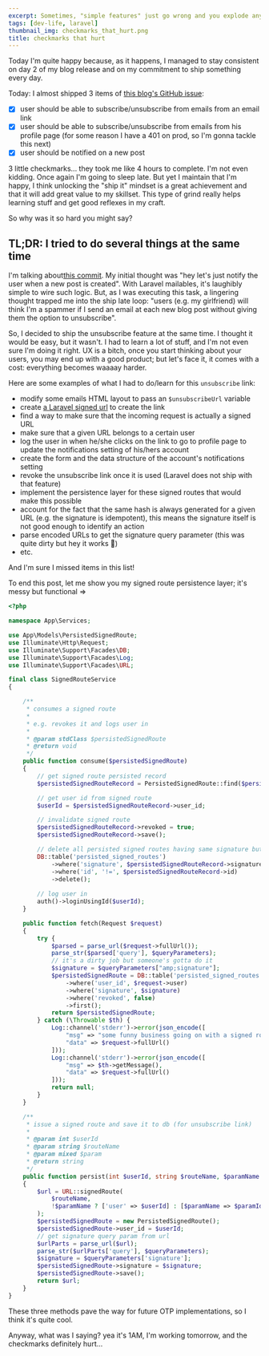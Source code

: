 ```yaml
---
excerpt: Sometimes, "simple features" just go wrong and you explode any estimates you reasonably issued before working on the given task. How come we always get it wrong? For this particular case, I might have an answer.
tags: [dev-life, laravel]
thumbnail_img: checkmarks_that_hurt.png
title: checkmarks that hurt
---
```


Today I'm quite happy because, as it happens, I managed to stay consistent on day 2 of my blog release and on my commitment to ship something every day.

Today: I almost shipped 3 items of [this blog's GitHub issue](https://github.com/yactouat/yactouat/issues/26):

- [x] user should be able to subscribe/unsubscribe from emails from an email link
- [x] user should be able to subscribe/unsubscribe from emails from his profile page (for some reason I have a 401 on prod, so I'm gonna tackle this next)
- [x] user should be notified on a new post

3 little checkmarks... they took me like 4 hours to complete. I'm not even kidding. Once again I'm going to sleep late. But yet I maintain that I'm happy, I think unlocking the "ship it" mindset is a great achievement and that it will add great value to my skillset. This type of grind really helps learning stuff and get good reflexes in my craft.

So why was it so hard you might say?

## TL;DR: I tried to do several things at the same time

I'm talking about[this commit](https://github.com/yactouat/yactouat/commit/529e01060cbc538c5db21e9ba40c7d4109e469f8). My initial thought was "hey let's just notify the user when a new post is created". With Laravel mailables, it's laughibly simple to wire such logic. But, as I was executing this task, a lingering thought trapped me into the ship late loop: "users (e.g. my girlfriend) will think I'm a spammer if I send an email at each new blog post without giving them the option to unsubscribe".

So, I decided to ship the unsubscribe feature at the same time. I thought it would be easy, but it wasn't. I had to learn a lot of stuff, and I'm not even sure I'm doing it right. UX is a bitch, once you start thinking about your users, you may end up with a good product; but let's face it, it comes with a cost: everything becomes waaaay harder.

Here are some examples of what I had to do/learn for this `unsubscribe` link:

- modify some emails HTML layout to pass an `$unsubscribeUrl` variable
- create [a Laravel signed url](https://laravel.com/docs/10.x/urls#signed-urls) to create the link
- find a way to make sure that the incoming request is actually a signed URL
- make sure that a given URL belongs to a certain user
- log the user in when he/she clicks on the link to go to profile page to update the notifications setting of his/hers account
- create the form and the data structure of the account's notifications setting
- revoke the unsubscribe link once it is used (Laravel does not ship with that feature)
- implement the persistence layer for these signed routes that would make this possible
- account for the fact that the same hash is always generated for a given URL (e.g. the signature is idempotent), this means the signature itself is not good enough to identify an action
- parse encoded URLs to get the signature query parameter (this was quite dirty but hey it works 🤷)
- etc.

And I'm sure I missed items in this list!

To end this post, let me show you my signed route persistence layer; it's messy but functional =>

```php
<?php

namespace App\Services;

use App\Models\PersistedSignedRoute;
use Illuminate\Http\Request;
use Illuminate\Support\Facades\DB;
use Illuminate\Support\Facades\Log;
use Illuminate\Support\Facades\URL;

final class SignedRouteService
{

    /**
     * consumes a signed route
     * 
     * e.g. revokes it and logs user in
     * 
     * @param stdClass $persistedSignedRoute
     * @return void
     */
    public function consume($persistedSignedRoute)
    {
        // get signed route persisted record
        $persistedSignedRouteRecord = PersistedSignedRoute::find($persistedSignedRoute->id);

        // get user id from signed route
        $userId = $persistedSignedRouteRecord->user_id;

        // invalidate signed route
        $persistedSignedRouteRecord->revoked = true;
        $persistedSignedRouteRecord->save();

        // delete all persisted signed routes having same signature but not same id
        DB::table('persisted_signed_routes')
            ->where('signature', $persistedSignedRouteRecord->signature)
            ->where('id', '!=', $persistedSignedRouteRecord->id)
            ->delete();
        
        // log user in
        auth()->loginUsingId($userId);
    }

    public function fetch(Request $request)
    {
        try {
            $parsed = parse_url($request->fullUrl());
            parse_str($parsed['query'], $queryParameters);
            // it's a dirty job but someone's gotta do it
            $signature = $queryParameters["amp;signature"];
            $persistedSignedRoute = DB::table('persisted_signed_routes')
                ->where('user_id', $request->user)
                ->where('signature', $signature)
                ->where('revoked', false)
                ->first();
            return $persistedSignedRoute;
        } catch (\Throwable $th) {
            Log::channel('stderr')->error(json_encode([
                "msg" => "some funny business going on with a signed route",
                "data" => $request->fullUrl()
            ]));
            Log::channel('stderr')->error(json_encode([
                "msg" => $th->getMessage(),
                "data" => $request->fullUrl()
            ]));
            return null;
        }
    }

    /**
     * issue a signed route and save it to db (for unsubscribe link)
     * 
     * @param int $userId
     * @param string $routeName
     * @param mixed $param
     * @return string 
     */
    public function persist(int $userId, string $routeName, $paramName = null, $paramId = null): string
    {
        $url = URL::signedRoute(
            $routeName, 
            !$paramName ? ['user' => $userId] : [$paramName => $paramId, 'user' => $userId]
        );
        $persistedSignedRoute = new PersistedSignedRoute();
        $persistedSignedRoute->user_id = $userId;
        // get signature query param from url
        $urlParts = parse_url($url);
        parse_str($urlParts['query'], $queryParameters);
        $signature = $queryParameters['signature'];
        $persistedSignedRoute->signature = $signature;
        $persistedSignedRoute->save();
        return $url;
    }
}
```

These three methods pave the way for future OTP implementations, so I think it's quite cool.

Anyway, what was I saying? yea it's 1AM, I'm working tomorrow, and the checkmarks definitely hurt...